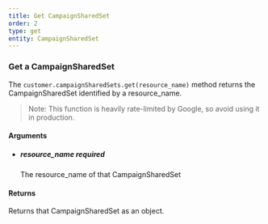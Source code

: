 ```yaml
---
title: Get CampaignSharedSet 
order: 2
type: get
entity: CampaignSharedSet 
---
```


### Get a CampaignSharedSet 

The `customer.campaignSharedSets.get(resource_name)` method returns the CampaignSharedSet identified by a resource_name. 

> Note: This function is heavily rate-limited by Google, so avoid using it in production.


#### Arguments

- 	##### resource_name _required_
	The resource_name of that CampaignSharedSet


#### Returns

Returns that CampaignSharedSet as an object.
